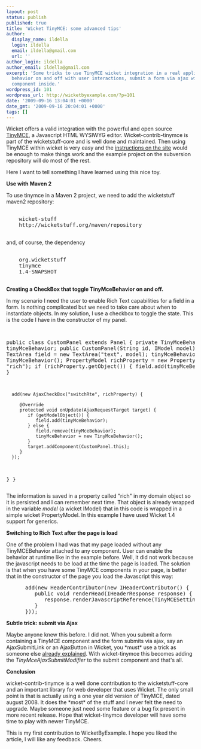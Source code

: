 ```yaml
---
layout: post
status: publish
published: true
title: 'Wicket TinyMCE: some advanced tips'
author:
  display_name: ildella
  login: ildella
  email: ildella@gmail.com
  url: ''
author_login: ildella
author_email: ildella@gmail.com
excerpt: 'Some tricks to use TinyMCE wicket integration in a real application: toggle
  behavior on and off with user interactions, submit a form via ajax with a tinyMCE
  component inside.'
wordpress_id: 101
wordpress_url: http://wicketbyexample.com/?p=101
date: '2009-09-16 13:04:01 +0000'
date_gmt: '2009-09-16 20:04:01 +0000'
tags: []
---
```

<p>Wicket offers a valid integration with the powerful and open source <a href="http://tinymce.moxiecode.com/">TinyMCE</a>, a Javascript HTML WYSIWYG editor. Wicket-contrib-tinymce is part of the wicketstuff-core and is well done and maintained. Then using TinyMCE within wicket is very easy and the <a href="http://wicketstuff.org/confluence/display/STUFFWIKI/wicket-contrib-tinymce">instructions on the site</a> would be enough to make things work and the example project on the subversion repository will do most of the rest.</p>
<p><a id="more"></a><a id="more-101"></a></p>
<p>Here I want to tell something I have learned using this nice toy.</p>
<p><strong>Use with Maven 2</strong></p>
<p>To use tinymce in a Maven 2 project, we need to add the wicketstuff maven2 repository:</p>
<pre lang="xml" colla="+">
<repository>
	<id>wicket-stuff</id>
	<url>http://wicketstuff.org/maven/repository</url>
</repository>
</pre>
<p>and, of course, the dependency</p>
<pre lang="xml" colla="+">
<dependency>
	<groupId>org.wicketstuff</groupId>
	<artifactId>tinymce</artifactId>
	<version>1.4-SNAPSHOT</version>
</dependency>
</pre>
<p><strong>Creating a CheckBox that toggle TinyMceBehavior on and off.</strong></p>
<p>In my scenario I need the user to enable Rich Text capabilities for a field in a form. Is nothing complicated but we need to take care about when to instantiate objects. In my solution, I use a checkbox to toggle the state. This is the code I have in the constructor of my panel.</p>
<pre lang="java" colla="+">

public class CustomPanel extends Panel {
   private TinyMceBehavior tinyMceBehavior;
   public CustomPanel(String id, IModel model) {
       ...
      TextArea field = new TextArea("text", model);
      tinyMceBehavior = new TinyMceBehavior();
      PropertyModel richProperty = new PropertyModel(model, "rich");
      if (richProperty.getObject()) {
         field.add(tinyMceBehavior);
      }

      add(new AjaxCheckBox("switchRte", richProperty) {

         @Override
         protected void onUpdate(AjaxRequestTarget target) {
            if (getModelObject()) {
               field.add(tinyMceBehavior);
            } else {
               field.remove(tinyMceBehavior);
               tinyMceBehavior = new TinyMceBehavior();
            }
            target.addComponent(CustomPanel.this);
         }
      });
   }
}
</pre>
<p>The information is saved in a property called "rich" in my domain object so it is persisted and I can remember next time. That object is already wrapped in the variable <em>model</em> (a wicket IModel) that in this code is wrapped in a simple wicket PropertyModel. In this example I have used Wicket 1.4 support for generics.</p>
<p><strong>Switching to Rich Text after the page is load</strong></p>
<p>One of the problem I had was that my page loaded without any TinyMCEBehavior attached to any component. User can enable the behavior at runtime like in the example before. Well, it did not work because the javascript needs to be load at the time the page is loaded. The solution is that when you have some TinyMCE components in your page, is better that in the constructor of the page you load the Javascript this way:</p>
<pre lang="java" colla="+">      add(new HeaderContributor(new IHeaderContributor() {
         public void renderHead(IHeaderResponse response) {
            response.renderJavascriptReference(TinyMCESettings.javaScriptReference());
         }
      }));</pre>
<p><strong>Subtle trick: submit via Ajax</strong></p>
<p>Maybe anyone knew this before. I did not. When you submit a form containing a TinyMCE component and the form submits via ajax, say an AjaxSubmitLink or an AjaxButton in Wicket, you *must* use a trick as someone else <a href="http://dwairi.blogspot.com/2006/12/tinymce-ajax.html">already explained</a>. With wicket-tinymce this becomes adding the <em>TinyMceAjaxSubmitModifier</em> to the submit component and that's all.</p>
<p><strong>Conclusion</strong></p>
<p>wicket-contrib-tinymce is a well done contribution to the wicketstuff-core and an important library for web developer that uses Wicket. The only small point is that is actually using a one year old version of TinyMCE, dated august 2008. It does the *most* of the stuff and I never felt the need to upgrade. Maybe someone just need some feature or a bug fix present in more recent release. Hope that wicket-tinymce developer will have some time to play with newer TinyMCE.</p>
<p>This is my first contribution to WicketByExample. I hope you liked the article, I will like any feedback. Cheers.<br />
<a href="http://twitter.com/ildella" target="_blank"></a></p>
